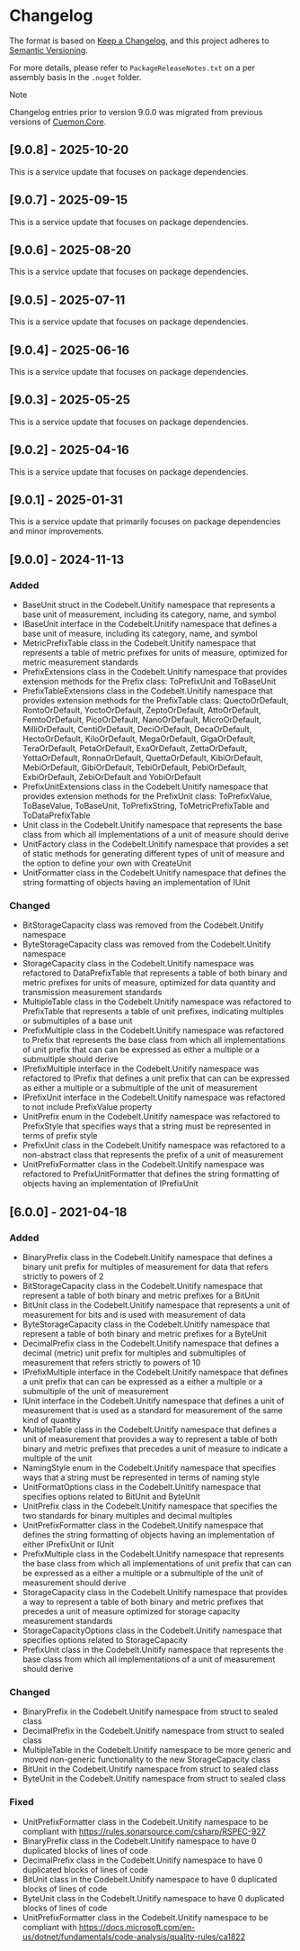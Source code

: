 # Changelog

The format is based on [Keep a Changelog](https://keepachangelog.com/en/1.1.0/), and this project adheres to [Semantic Versioning](https://semver.org/spec/v2.0.0.html).

For more details, please refer to `PackageReleaseNotes.txt` on a per assembly basis in the `.nuget` folder.

> [!NOTE]  
> Changelog entries prior to version 9.0.0 was migrated from previous versions of [Cuemon.Core](https://github.com/gimlichael/Cuemon/commit/83e0c7af2cdaa07351e878fa7276558838f2e7e6).

## [9.0.8] - 2025-10-20

This is a service update that focuses on package dependencies.

## [9.0.7] - 2025-09-15

This is a service update that focuses on package dependencies.

## [9.0.6] - 2025-08-20

This is a service update that focuses on package dependencies.

## [9.0.5] - 2025-07-11

This is a service update that focuses on package dependencies.

## [9.0.4] - 2025-06-16

This is a service update that focuses on package dependencies.

## [9.0.3] - 2025-05-25

This is a service update that focuses on package dependencies.

## [9.0.2] - 2025-04-16

This is a service update that focuses on package dependencies.

## [9.0.1] - 2025-01-31

This is a service update that primarily focuses on package dependencies and minor improvements.

## [9.0.0] - 2024-11-13

### Added

- BaseUnit struct in the Codebelt.Unitify namespace that represents a base unit of measurement, including its category, name, and symbol
- IBaseUnit interface in the Codebelt.Unitify namespace that defines a base unit of measure, including its category, name, and symbol
- MetricPrefixTable class in the Codebelt.Unitify namespace that represents a table of metric prefixes for units of measure, optimized for metric measurement standards
- PrefixExtensions class in the Codebelt.Unitify namespace that provides extension methods for the Prefix class: ToPrefixUnit and ToBaseUnit
- PrefixTableExtensions class in the Codebelt.Unitify namespace that provides extension methods for the PrefixTable class: QuectoOrDefault, RontoOrDefault, YoctoOrDefault, ZeptoOrDefault, AttoOrDefault, FemtoOrDefault, PicoOrDefault, NanoOrDefault, MicroOrDefault, MilliOrDefault, CentiOrDefault, DeciOrDefault, DecaOrDefault, HectoOrDefault, KiloOrDefault, MegaOrDefault, GigaOrDefault, TeraOrDefault, PetaOrDefault, ExaOrDefault, ZettaOrDefault, YottaOrDefault, RonnaOrDefault, QuettaOrDefault, KibiOrDefault, MebiOrDefault, GibiOrDefault, TebiOrDefault, PebiOrDefault, ExbiOrDefault, ZebiOrDefault and YobiOrDefault
- PrefixUnitExtensions class in the Codebelt.Unitify namespace that provides extension methods for the PrefixUnit class: ToPrefixValue, ToBaseValue, ToBaseUnit, ToPrefixString, ToMetricPrefixTable and ToDataPrefixTable
- Unit class in the Codebelt.Unitify namespace that represents the base class from which all implementations of a unit of measure should derive
- UnitFactory class in the Codebelt.Unitify namespace that provides a set of static methods for generating different types of unit of measure and the option to define your own with CreateUnit
- UnitFormatter class in the Codebelt.Unitify namespace that defines the string formatting of objects having an implementation of IUnit

### Changed

- BitStorageCapacity class was removed from the Codebelt.Unitify namespace
- ByteStorageCapacity class was removed from the Codebelt.Unitify namespace
- StorageCapacity class in the Codebelt.Unitify namespace was refactored to DataPrefixTable that represents a table of both binary and metric prefixes for units of measure, optimized for data quantity and transmission measurement standards
- MultipleTable class in the Codebelt.Unitify namespace was refactored to PrefixTable that represents a table of unit prefixes, indicating multiples or submultiples of a base unit
- PrefixMultiple class in the Codebelt.Unitify namespace was refactored to Prefix that represents the base class from which all implementations of unit prefix that can can be expressed as either a multiple or a submultiple should derive
- IPrefixMultiple interface in the Codebelt.Unitify namespace was refactored to IPrefix that defines a unit prefix that can can be expressed as either a multiple or a submultiple of the unit of measurement
- IPrefixUnit interface in the Codebelt.Unitify namespace was refactored to not include PrefixValue property
- UnitPrefix enum in the Codebelt.Unitify namespace was refactored to PrefixStyle that specifies ways that a string must be represented in terms of prefix style
- PrefixUnit class in the Codebelt.Unitify namespace was refactored to a non-abstract class that represents the prefix of a unit of measurement
- UnitPrefixFormatter class in the Codebelt.Unitify namespace was refactored to PrefixUnitFormatter that defines the string formatting of objects having an implementation of IPrefixUnit

## [6.0.0] - 2021-04-18

### Added

- BinaryPrefix class in the Codebelt.Unitify namespace that defines a binary unit prefix for multiples of measurement for data that refers strictly to powers of 2
- BitStorageCapacity class in the Codebelt.Unitify namespace that represent a table of both binary and metric prefixes for a BitUnit
- BitUnit class in the Codebelt.Unitify namespace that represents a unit of measurement for bits and is used with measurement of data
- ByteStorageCapacity class in the Codebelt.Unitify namespace that represent a table of both binary and metric prefixes for a ByteUnit
- DecimalPrefix class in the Codebelt.Unitify namespace that defines a decimal (metric) unit prefix for multiples and submultiples of measurement that refers strictly to powers of 10
- IPrefixMultiple interface in the Codebelt.Unitify namespace that defines a unit prefix that can can be expressed as a either a multiple or a submultiple of the unit of measurement
- IUnit interface in the Codebelt.Unitify namespace that defines a unit of measurement that is used as a standard for measurement of the same kind of quantity
- MultipleTable class in the Codebelt.Unitify namespace that defines a unit of measurement that provides a way to represent a table of both binary and metric prefixes that precedes a unit of measure to indicate a multiple of the unit
- NamingStyle enum in the Codebelt.Unitify namespace that specifies ways that a string must be represented in terms of naming style
- UnitFormatOptions class in the Codebelt.Unitify namespace that specifies options related to BitUnit and ByteUnit
- UnitPrefix class in the Codebelt.Unitify namespace that specifies the two standards for binary multiples and decimal multiples
- UnitPrefixFormatter class in the Codebelt.Unitify namespace that defines the string formatting of objects having an implementation of either IPrefixUnit or IUnit
- PrefixMultiple class in the Codebelt.Unitify namespace that represents the base class from which all implementations of unit prefix that can can be expressed as a either a multiple or a submultiple of the unit of measurement should derive
- StorageCapacity class in the Codebelt.Unitify namespace that provides a way to represent a table of both binary and metric prefixes that precedes a unit of measure optimized for storage capacity measurement standards
- StorageCapacityOptions class in the Codebelt.Unitify namespace that specifies options related to StorageCapacity
- PrefixUnit class in the Codebelt.Unitify namespace that represents the base class from which all implementations of a unit of measurement should derive

### Changed

- BinaryPrefix in the Codebelt.Unitify namespace from struct to sealed class
- DecimalPrefix in the Codebelt.Unitify namespace from struct to sealed class
- MultipleTable in the Codebelt.Unitify namespace to be more generic and moved non-generic functionality to the new StorageCapacity class
- BitUnit in the Codebelt.Unitify namespace from struct to sealed class
- ByteUnit in the Codebelt.Unitify namespace from struct to sealed class

### Fixed

- UnitPrefixFormatter class in the Codebelt.Unitify namespace to be compliant with https://rules.sonarsource.com/csharp/RSPEC-927
- BinaryPrefix class in the Codebelt.Unitify namespace to have 0 duplicated blocks of lines of code
- DecimalPrefix class in the Codebelt.Unitify namespace to have 0 duplicated blocks of lines of code
- BitUnit class in the Codebelt.Unitify namespace to have 0 duplicated blocks of lines of code
- ByteUnit class in the Codebelt.Unitify namespace to have 0 duplicated blocks of lines of code
- UnitPrefixFormatter class in the Codebelt.Unitify namespace to be compliant with https://docs.microsoft.com/en-us/dotnet/fundamentals/code-analysis/quality-rules/ca1822
